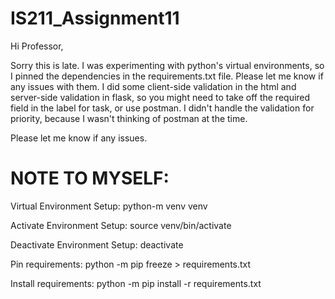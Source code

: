 # IS211_Assignment11

Hi Professor,

Sorry this is late. I was experimenting with python's virtual environments, so I pinned the dependencies in the requirements.txt file. Please let me know if any issues with them. I did some client-side validation in the html and server-side validation in flask, so you might need to take off the required field in the label for task, or use postman. I didn't handle the validation for priority, because I wasn't thinking of postman at the time.

Please let me know if any issues.

# NOTE TO MYSELF:

Virtual Environment Setup:
python-m venv venv

Activate Environment Setup:
source venv/bin/activate

Deactivate Environment Setup:
deactivate

Pin requirements:
python -m pip freeze > requirements.txt

Install requirements:
python -m pip install -r requirements.txt
